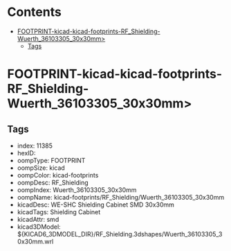 



Contents
========

* [FOOTPRINT-kicad-kicad-footprints-RF_Shielding-Wuerth_36103305_30x30mm>](#footprint-kicad-kicad-footprints-rf_shielding-wuerth_36103305_30x30mm)
	* [Tags](#tags)

# FOOTPRINT-kicad-kicad-footprints-RF_Shielding-Wuerth_36103305_30x30mm>

## Tags

- index: 11385
- hexID: 
- oompType: FOOTPRINT
- oompSize: kicad
- oompColor: kicad-footprints
- oompDesc: RF_Shielding
- oompIndex: Wuerth_36103305_30x30mm
- oompName: kicad-footprints/RF_Shielding/Wuerth_36103305_30x30mm
- kicadDesc: WE-SHC Shielding Cabinet SMD 30x30mm
- kicadTags: Shielding Cabinet
- kicadAttr: smd
- kicad3DModel: ${KICAD6_3DMODEL_DIR}/RF_Shielding.3dshapes/Wuerth_36103305_30x30mm.wrl
